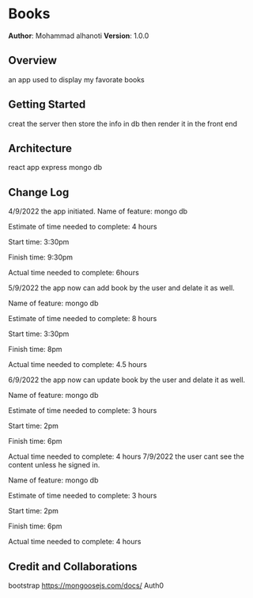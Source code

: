 # Books

**Author**: Mohammad alhanoti
**Version**: 1.0.0 

## Overview
an app used to display my favorate books

## Getting Started
creat the server then store the info in db then render it in the front end 

## Architecture
react app
express
mongo db

## Change Log
4/9/2022 the app initiated.
Name of feature: mongo db

Estimate of time needed to complete: 4 hours

Start time: 3:30pm

Finish time: 9:30pm

Actual time needed to complete: 6hours


5/9/2022 the app now can add book by the user and delate it as well.

Name of feature: mongo db

Estimate of time needed to complete: 8 hours

Start time: 3:30pm

Finish time: 8pm

Actual time needed to complete: 4.5 hours

6/9/2022 the app now can update book by the user and delate it as well.

Name of feature: mongo db

Estimate of time needed to complete: 3 hours

Start time: 2pm

Finish time: 6pm

Actual time needed to complete: 4 hours
7/9/2022 the user cant see the content unless he signed in.

Name of feature: mongo db

Estimate of time needed to complete: 3 hours

Start time: 2pm

Finish time: 6pm

Actual time needed to complete: 4 hours



## Credit and Collaborations

bootstrap
https://mongoosejs.com/docs/
Auth0
